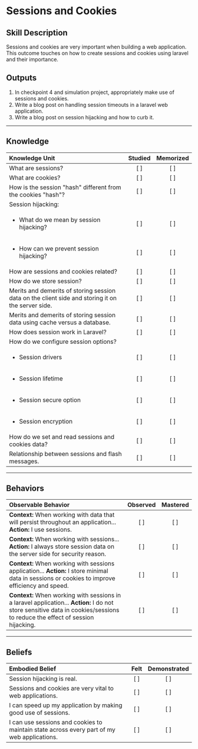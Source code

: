 # Sessions and Cookies

Skill Description
----------

Sessions and cookies are very important when building a web application. This outcome touches on how to create sessions and cookies using laravel and their importance.

Outputs
----------
1. In checkpoint 4 and simulation project, appropriately make use of sessions and cookies.
2. Write a blog post on handling session timeouts in a laravel web application.
3. Write a blog post on session hijacking and how to curb it.


----------
## **Knowledge**


| Knowledge Unit   |      Studied      | Memorized |
|:-------------|:------------------:|:--------:|
| What are sessions? | [ ] | [ ]  |
| What are cookies? | [ ] | [ ]  |
| How is the session "hash" different from the cookies "hash"? | [ ] | [ ]  |
| Session hijacking: | | |
| <ul><li> What do we mean by session hijacking? | [ ] | [ ]  |
| <ul><li> How can we prevent session hijacking? | [ ] | [ ]  |
| How are sessions and cookies related? | [ ] | [ ]  |
| How do we store session? | [ ] | [ ]  |
| Merits and demerits of storing session data on the client side and storing it on the server side. | [ ] | [ ]  |
| Merits and demerits of storing session data using cache versus a database. | [ ] | [ ]  |
| How does session work in Laravel? | [ ] | [ ]  |
| How do we configure session options? |  |  |
| <ul><li> Session drivers | [ ] | [ ]  |
| <ul><li> Session lifetime | [ ] | [ ]  |
| <ul><li> Session secure option | [ ] | [ ]  |
| <ul><li> Session encryption | [ ] | [ ]  |
| How do we set and read sessions and cookies data? | [ ] | [ ]  |
| Relationship between sessions and flash messages. | [ ] | [ ]  |


----------


## **Behaviors**


| Observable Behavior   |      Observed      | Mastered |
|:-------------|:------------------:|:--------:|
| **Context:** When working with data that will persist throughout an application... **Action:** I use sessions. | [ ] | [ ]  |
| **Context:** When working with sessions... **Action:** I always store session data on the server side for security reason. | [ ] | [ ]  |
| **Context:** When working with sessions application... **Action:** I store minimal data in sessions or cookies to improve efficiency and speed. | [ ] | [ ]  |
| **Context:** When working with sessions in a laravel application... **Action:** I do not store sensitive data in cookies/sessions to reduce the effect of session hijacking. | [ ] | [ ]  |


----------


## **Beliefs**


| Embodied Belief   |      Felt      | Demonstrated |
|:-------------|:------------------:|:--------:|
| Session hijacking is real. | [ ] | [ ]  |
| Sessions and cookies are very vital to web applications. | [ ] | [ ]  |
| I can speed up my application by making good use of sessions. | [ ] | [ ]  |
| I can use sessions and cookies to maintain state across every part of my web applications. | [ ] | [ ]  |
